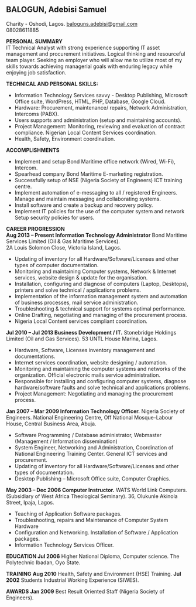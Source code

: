 ## BALOGUN, Adebisi Samuel
Charity - Oshodi, Lagos. 
baloguns.adebisi@gmail.com  
08028611885


**PERSONAL SUMMARY**   
IT Technical Analyst with strong experience supporting IT asset management and procurement initiatives. Logical thinking and resourceful team player. Seeking an employer who will allow me to utilize most of my skills towards achieving managerial goals with enduring legacy while enjoying job satisfaction.


**TECHNICAL AND PERSONAL SKILLS:**  
- Information Technology Services savvy - Desktop Publishing, Microsoft Office suite, WordPress, HTML, PHP, Database, Google Cloud.
- Hardware: Procurement, maintenance/ repairs, Network Administration, Intercoms (PABX).
- Users supports and administration (setup and maintaining accounts).
- Project Management: Monitoring, reviewing and evaluation of contract compliance. Nigerian Local Content Services coordination. 
- Health, Safety, Environment coordination. 


**ACCOMPLISHMENTS**    
- Implement and setup Bond Maritime office network (Wired, Wi-Fi), Intercom. 
- Spearhead company Bond Maritime E-marketing registration.
- Successfully setup of NSE (Nigeria Society of Engineers) ICT training centre. 
- Implement automation of e-messaging to all / registered Engineers. Manage and maintain messaging and collaborating systems.
- Install software and create a backup and recovery policy.
- Implement IT policies for the use of the computer system and network Setup security policies for users.


**CAREER PROGRESSION**   
**Aug 2013 – Present	            Information Technology Administrator**
Bond Maritime Services Limited (Oil & Gas Maritime Services).  
2A Louis Solomon Close, Victoria Island, Lagos.

- Updating of inventory for all Hardware/Software/Licenses and other types of computer documentation. 
- Monitoring and maintaining Computer systems, Network & Internet services, website design & update for the organisation.
- Installation, configuring and diagnose of computers (Laptop, Desktops), printers and solve technical / applications problems. 
- Implementation of the information management system and automation of business processes, mail service administration. 
- Troubleshooting & technical support for systems optimal performance.
- Online Drafting, negotiating and managing of the procurement process. 
- Nigeria Local Content services compliant coordination.


**Jul 2010 – Jul 2013		Business Development / IT.**
Stonebridge Holdings Limited (Oil and Gas Services).
53 UNTL House Marina, Lagos.

- Hardware, Software, Licenses inventory management and documentations.
- Internet services coordination, website designing / automation.
- Monitoring and maintaining the computer systems and networks of the organization. Official electronic mails service administration.
- Responsible for installing and configuring computer systems, diagnose hardware/software faults and solve technical and applications problems.
- Project Management: Negotiating and managing the procurement process.


**Jan 2007 – Mar 2009 		Information Technology Officer.**
Nigeria Society of Engineers.
National Engineering Centre, Off National Mosque-Labour House, Central Business Area, Abuja.

- Software Programming / Database administrator, Webmaster (Management / Information dissemination)
- System Engineer, Networking and Administration, Coordination of National Engineering Training Center. General ICT services and procurement.
- Updating of inventory for all Hardware/Software/Licenses and other types of documentation. 
- Desktop Publishing – Microsoft Office suite, Computer Graphics.


**May 2003 – Dec 2006 					Computer Instructor.**
WATS World Link Computers. (Subsidiary of West Africa Theological Seminary).
36, Olukunle Akinola Street, Ipaja, Lagos.

- Teaching of Application Software packages.
- Troubleshooting, repairs and Maintenance of Computer System Hardware
- Configuration and Networking. Installation of Software / Application packages.
- Information Technology Services Officer.


**EDUCATION
 Jul 2006**	Higher National Diploma, Computer science. 
		The Polytechnic Ibadan, Oyo State.

**TRAINING**
**Aug 2010**			Health, Safety and Environment (HSE) Training.
**Jul 2002**			Students Industrial Working Experience (SIWES).


**AWARDS**
**Jan 2009**			Best Result Oriented Staff (Nigeria Society of Engineers).
